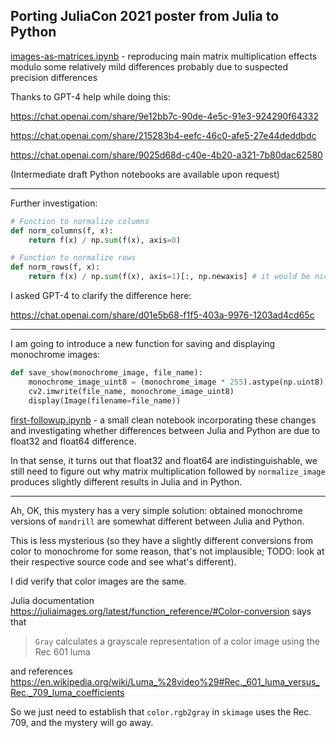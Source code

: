 ## Porting JuliaCon 2021 poster from Julia to Python

[images-as-matrices.ipynb](images-as-matrices.ipynb) - reproducing main matrix multiplication effects modulo some relatively mild differences probably due to suspected precision differences

Thanks to GPT-4 help while doing this:

https://chat.openai.com/share/9e12bb7c-90de-4e5c-91e3-924290f64332

https://chat.openai.com/share/215283b4-eefc-46c0-afe5-27e44deddbdc

https://chat.openai.com/share/9025d68d-c40e-4b20-a321-7b80dac62580

(Intermediate draft Python notebooks are available upon request)

---

Further investigation:

```python
# Function to normalize columns
def norm_columns(f, x):
    return f(x) / np.sum(f(x), axis=0)

# Function to normalize rows
def norm_rows(f, x):
    return f(x) / np.sum(f(x), axis=1)[:, np.newaxis] # it would be nice to understand this better
```

I asked GPT-4 to clarify the difference here:

https://chat.openai.com/share/d01e5b68-f1f5-403a-9976-1203ad4cd65c

---

I am going to introduce a new function for saving and displaying monochrome images:

```python
def save_show(monochrome_image, file_name):
    monochrome_image_uint8 = (monochrome_image * 255).astype(np.uint8)
    cv2.imwrite(file_name, monochrome_image_uint8)
    display(Image(filename=file_name))
```

[first-followup.ipynb](first-followup.ipynb) - a small clean notebook incorporating these changes and
investigating whether differences between Julia and Python are due to float32 and float64 difference.

In that sense, it turns out that float32 and float64 are indistinguishable, we still need to figure out
why matrix multiplication followed by `normalize_image` produces slightly different results
in Julia and in Python.

---

Ah, OK, this mystery has a very simple solution: obtained monochrome versions of `mandrill` are
somewhat different between Julia and Python.

This is less mysterious (so they have a slightly different conversions from color to monochrome for some
reason, that's not implausible; TODO: look at their respective source code and see what's different).

I did verify that color images are the same. 

Julia documentation https://juliaimages.org/latest/function_reference/#Color-conversion says that

> `Gray` calculates a grayscale representation of a color image using the Rec 601 luma

and references https://en.wikipedia.org/wiki/Luma_%28video%29#Rec._601_luma_versus_Rec._709_luma_coefficients

So we just need to establish that `color.rgb2gray` in `skimage` uses the Rec. 709,
and the mystery will go away.


